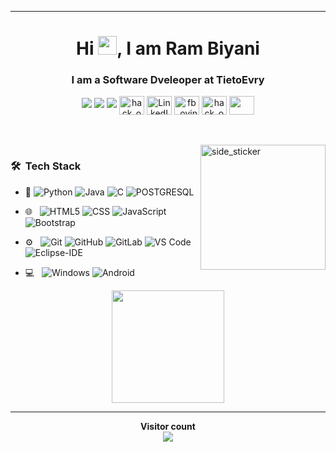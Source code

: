 <html>
    <body>
 
  <hr>
  <h1 align="center">Hi <img src="https://github.com/TheDudeThatCode/TheDudeThatCode/blob/master/Assets/Hi.gif" width="30px">, I am Ram Biyani </h1>
  <h3 align="center">I am a Software Dveleoper at TietoEvry </h3>
  <p align="center">
    <img src="https://img.shields.io/badge/Age-23-blue" />
      <img src="https://img.shields.io/badge/Lives-India-success" />
      <img src="https://img.shields.io/badge/Languages-English%20%20Hindi%20%20Marathi-brightgreen />
    </p>
  <p align="center">
  <a href="https://www.hackerearth.com/@dhruvpatel1750" target="blank"><img align="center" src="https://upload.wikimedia.org/wikipedia/commons/thumb/e/e8/HackerEarth_logo.png/480px-HackerEarth_logo.png" alt="hack_ovindu" height="30" width="40" /></a>
  <a href="https://www.linkedin.com/in/rambiyani/" target="blank"><img align="center" src="https://icon2.cleanpng.com/20180320/rbe/kisspng-linkedin-computer-icons-social-media-professional-png-linkedin-transparent-5ab1766dcafc38.5216273615215796298314.jpg" alt="LinkedIn" height="30" width="40" /></a>  
   <a href="https://leetcode.com/pateldhrna17ce/" target="blank"><img align="center" src="https://upload.wikimedia.org/wikipedia/commons/1/19/LeetCode_logo_black.png" alt="fb_ovindu" height="30" width="40" /></a>
   <a href="https://www.hackerrank.com/pateldhruv1710" target="blank"><img align="center" src="https://cdn.worldvectorlogo.com/logos/hackerrank.svg" alt="hack_ovindu" height="30" width="40" /></a>
   <a href = "mailto: dhruvpatel1750@gmail.com"><img align="center" src="https://seeklogo.com/images/G/gmail-new-2020-logo-32DBE11BB4-seeklogo.com.png" height="30" width="40" /></a>

</p>
  </p>
  <br><br>
<img align="right" width=200px height=200px alt="side_sticker" src="https://media.giphy.com/media/TEnXkcsHrP4YedChhA/giphy.gif" />
  
  

  
<h3> 🛠 &nbsp;Tech Stack</h3>

- :space_invader:
  ![Python](https://img.shields.io/badge/Python-14354C?style=for-the-badge&logo=python&logoColor=white)
  ![Java](http://img.shields.io/badge/-Java-5B4638?style=for-the-badge&logo=java&logoColor=white)
  ![C](http://img.shields.io/badge/-C-A8B9CC?style=for-the-badge&logo=c&logoColor=white)
  ![POSTGRESQL](https://img.shields.io/badge/PostgreSQL-316192?style=for-the-badge&logo=postgresql&logoColor=white) 

- 🌐 &nbsp;
  ![HTML5](https://img.shields.io/badge/HTML5-E34F26?style=for-the-badge&logo=html5&logoColor=white)
  ![CSS](https://img.shields.io/badge/CSS-239120?&style=for-the-badge&logo=css3&logoColor=white)
  ![JavaScript](https://img.shields.io/badge/JavaScript-323330?style=for-the-badge&logo=javascript&logoColor=F7DF1E)
  ![Bootstrap](https://img.shields.io/badge/-Bootstrap-563D7C?style=for-the-badge&logo=Bootstrap)
- ⚙️ &nbsp;
  ![Git](https://img.shields.io/badge/Git-F05032?style=for-the-badge&logo=git&logoColor=white)
  ![GitHub](https://img.shields.io/badge/GitHub-100000?style=for-the-badge&logo=github&logoColor=white)
  ![GitLab](https://img.shields.io/badge/-GitLab-FCA121?style=for-the-badge&logo=gitlab)
  ![VS Code](http://img.shields.io/badge/-VS%20Code-007ACC?style=for-the-badge&logo=visual-studio-code&logoColor=ffffff)
  ![Eclipse-IDE](http://img.shields.io/badge/-Eclipse-2C2255?style=for-the-badge&logo=eclipse&logoColor=ffffff)
- 💻 &nbsp;
  ![Windows](https://img.shields.io/badge/Windows-0078D6?style=for-the-badge&logo=windows&logoColor=white)
  ![Android](https://img.shields.io/badge/Android-000000?style=for-the-badge&logo=android&logoColor=white)



<p align="center">
<a href="https://github.com/Armour12">
  <img height="180em" src="https://github-readme-stats-eight-theta.vercel.app/api/top-langs/?username=Armour12&layout=compact&langs_count=8&theme=radical&hide=jupyter notebook"/>
</a>
</p>
  <hr>
    <p align="center"> 
  <b>Visitor count</b><br>
  <img src="https://profile-counter.glitch.me/Armour12/count.svg" />
  </br>
</p>
    </body>
</html>
